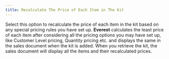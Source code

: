 ```yaml
---
title: Recalculate The Price of Each Item in The Kit
---
```



Select this option to recalculate the price of each item in the kit  based on any special pricing rules you have set up. **Everest**  calculates the least price of each item after considering all the pricing  options you may have set up, like Customer Level pricing, Quantity pricing  etc. and displays the same in the sales document when the kit is added.  When you retrieve the kit, the sales document will display all the items  and their recalculated prices.
